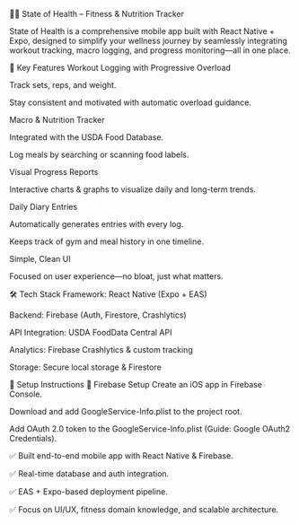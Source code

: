 🧘‍♂️ State of Health – Fitness & Nutrition Tracker

State of Health is a comprehensive mobile app built with React Native + Expo, designed to simplify your wellness journey by seamlessly integrating workout tracking, macro logging, and progress monitoring—all in one place.

🚀 Key Features
Workout Logging with Progressive Overload

Track sets, reps, and weight.

Stay consistent and motivated with automatic overload guidance.

Macro & Nutrition Tracker

Integrated with the USDA Food Database.

Log meals by searching or scanning food labels.

Visual Progress Reports

Interactive charts & graphs to visualize daily and long-term trends.

Daily Diary Entries

Automatically generates entries with every log.

Keeps track of gym and meal history in one timeline.

Simple, Clean UI

Focused on user experience—no bloat, just what matters.

🛠️ Tech Stack
Framework: React Native (Expo + EAS)

Backend: Firebase (Auth, Firestore, Crashlytics)

API Integration: USDA FoodData Central API

Analytics: Firebase Crashlytics & custom tracking

Storage: Secure local storage & Firestore

🧪 Setup Instructions
🔐 Firebase Setup
Create an iOS app in Firebase Console.

Download and add GoogleService-Info.plist to the project root.

Add OAuth 2.0 token to the GoogleService-Info.plist
(Guide: Google OAuth2 Credentials).

✅ Built end-to-end mobile app with React Native & Firebase.

✅ Real-time database and auth integration.

✅ EAS + Expo-based deployment pipeline.

✅ Focus on UI/UX, fitness domain knowledge, and scalable architecture.
